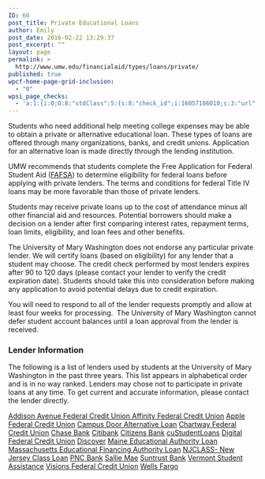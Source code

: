 ```yaml
---
ID: 60
post_title: Private Educational Loans
author: Emily
post_date: 2016-02-22 13:29:37
post_excerpt: ""
layout: page
permalink: >
  http://www.umw.edu/financialaid/types/loans/private/
published: true
wpcf-home-page-grid-inclusion:
  - "0"
wpsi_page_checks:
  - 'a:1:{i:0;O:8:"stdClass":5:{s:8:"check_id";i:16057106010;s:3:"url";s:52:"http://www.umw.edu/financialaid/types/loans/private/";s:6:"status";s:8:"checking";s:6:"_links";O:8:"stdClass":1:{s:9:"pagecheck";s:65:"https://api.siteimprove.com/v1/sites/448702/pagecheck/16057106010";}s:4:"time";i:1458150444;}}'
---
```

Students who need additional help meeting college expenses may be able to obtain a private or alternative educational loan. These types of loans are offered through many organizations, banks, and credit unions. Application for an alternative loan is made directly through the lending institution.

UMW recommends that students complete the Free Application for Federal Student Aid (<a href="https://fafsa.ed.gov/">FAFSA</a>) to determine eligibility for federal loans before applying with private lenders. The terms and conditions for federal Title IV loans may be more favorable than those of private lenders.

Students may receive private loans up to the cost of attendance minus all other financial aid and resources. Potential borrowers should make a decision on a lender after first comparing interest rates, repayment terms, loan limits, eligibility, and loan fees and other benefits.

The University of Mary Washington does not endorse any particular private lender. We will certify loans (based on eligibility) for any lender that a student may choose. The credit check performed by most lenders expires after 90 to 120 days (please contact your lender to verify the credit expiration date). Students should take this into consideration before making any application to avoid potential delays due to credit expiration.

You will need to respond to all of the lender requests promptly and allow at least four weeks for processing.  The University of Mary Washington cannot defer student account balances until a loan approval from the lender is received.
<h3>Lender Information</h3>
The following is a list of lenders used by students at the University of Mary Washington in the past three years. This list appears in alphabetical order and is in no way ranked. Lenders may chose not to participate in private loans at any time. To get current and accurate information, please contact the lender directly.

<a href="https://addisonavenue.com/">Addison Avenue Federal Credit Union</a><a title="Addison Avenue" href="http://addisonavenue.com/">
</a><a href="https://www.affinityplus.org/personal/student-services/student-loans">Affinity Federal Credit Union</a>
<a href="http://www.applefcu.studentchoice.org/">Apple Federal Credit Union</a>
<a href="http://www.campusdoor.com/">Campus Door Alternative Loan</a>
<a href="http://chartway.studentchoice.org/">Chartway Federal Credit Union</a>
<a href="http://www.chasestudentloans.com/">Chase Bank</a>
<a href="http://www.studentloan.com/">Citibank</a>
<a href="http://www.citizensbank.com/student-services">Citizens Bank</a>
<a href="http://www.lendkey.com/private-student-loans/?sk=organic">cuStudentLoans</a>
<a href="https://www.dcu.org/prodserv/loans/student.html">Digital Federal Credit Union</a>
<a href="http://www.discoverstudentloans.com/">Discover</a>
<a href="http://www.mela.net/">Maine Educational Authority Loan</a>
<a href="http://www.mefa.org/">Massachusetts Educational Financing Authority Loan</a>
<a href="http://www.hesaa.org/Pages/NJCLASSHome.aspx">NJCLASS- New Jersey Class Loan</a>
<a href="http://www.pnconcampus.com/studentloanguide/privateloans/default.aspx">PNC Bank</a>
<a href="http://salliemae.com/">Sallie Mae</a>
<a href="http://www.suntrusteducation.com/">Suntrust Bank</a>
<a href="http://services.vsac.org/wps/wcm/connect/VSAC/vsac/pay+for+college/funding+sources/loans/vsac+-+pay+-+funding+sources+-+loans+-+vsac+fixed+rate+private+education+loan">Vermont Student Assistance</a>
<a href="http://visionsfcu.studentchoice.org/">Visions Federal Credit Union</a>
<a href="http://www.wellsfargo.com/student">Wells Fargo</a>